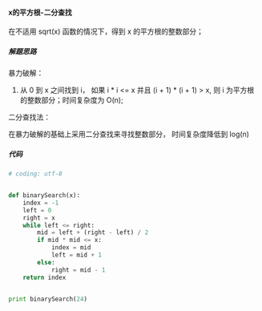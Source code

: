 #### x的平方根-二分查找

在不适用 sqrt(x) 函数的情况下，得到 x 的平方根的整数部分；



##### 解题思路

暴力破解：

1. 从 0 到 x 之间找到 i， 如果 i * i <= x 并且 (i + 1) * (i + 1)  > x, 则 i 为平方根的整数部分；时间复杂度为 O(n);

二分查找法：

在暴力破解的基础上采用二分查找来寻找整数部分， 时间复杂度降低到 log(n) 

##### 代码

```python
# coding: utf-8


def binarySearch(x):
    index = -1
    left = 0
    right = x
    while left <= right:
        mid = left + (right - left) / 2
        if mid * mid <= x:
            index = mid
            left = mid + 1
        else:
            right = mid - 1
    return index


print binarySearch(24)

```

